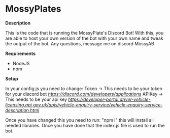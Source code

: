 # MossyPlates

**Description**

 This is the code that is running the MossyPlate's Discord Bot!
 With this, you are able to host your own version of the bot with your own name and tweak the output of the bot.
 Any questions, message me on discord MossyAB
 
 **Requirements**
 
- NodeJS
- npm

**Setup**

In your config.js you need to change:
 Token -> This needs to be your token for your discord bot *https://discord.com/developers/applications*
 APIKey -> This needs to be your api key *https://developer-portal.driver-vehicle-licensing.api.gov.uk/apis/vehicle-enquiry-service/vehicle-enquiry-service-description.html*

Once you have changed this you need to run: "npm i" this will install all needed libraries.
Once you have done that the index.js file is used to run the bot.
